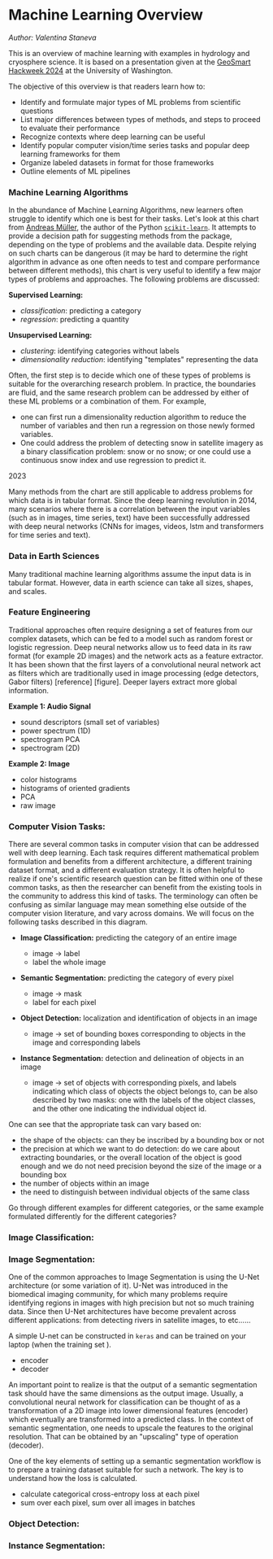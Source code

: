 # Machine Learning Overview

*Author: Valentina Staneva*

This is an overview of machine learning with examples in hydrology and cryosphere science. It is based on a presentation given at the [GeoSmart Hackweek 2024](https://geosmart.hackweek.io/) at the University of Washington. 

The objective of this overview is that readers learn how to:

* Identify and formulate major types of ML problems from scientific questions
* List major differences between types of methods, and steps to proceed to evaluate their performance
* Recognize contexts where deep learning can be useful
* Identify popular computer vision/time series tasks and popular deep learning frameworks for them
* Organize labeled datasets in format for those frameworks
* Outline elements of ML pipelines


### Machine Learning Algorithms

In the abundance of Machine Learning Algorithms, new learners often struggle to identify which one is best for their tasks. Let's look at this chart from [Andreas Müller](https://amueller.github.io/), the author of the Python [`scikit-learn`](https://scikit-learn.org/stable/). It attempts to provide a decision path for suggesting methods from the package, depending on the type of problems and the available data. Despite relying on such charts can be dangerous (it may be hard to determine the right algorithm in advance as one often needs to test and compare performance between different methods), this chart is very useful to identify a few major types of problems and approaches. The following problems are discussed:

**Supervised Learning:**

* *classification*: predicting a category 
* *regression*: predicting a quantity

**Unsupervised Learning:**

* *clustering*: identifying categories without labels
* *dimensionality reduction*: identifying "templates" representing the data

Often, the first step is to decide which one of these types of problems is suitable for the overarching research problem. In practice, the boundaries are fluid, and the same research problem can be addressed by either of these ML problems or a combination of them. For example,

* one can first run a dimensionality reduction algorithm to reduce the number of variables and then run a regression on those newly formed variables.
* One could address the problem of detecting snow in satellite imagery as a binary classification problem: snow or no snow; or one could use a continuous snow index and use regression to predict it.


2023 

Many methods from the chart are still applicable to address problems for which data is in tabular format. Since the deep learning revolution in 2014, many scenarios where there is a correlation between the input variables (such as in images, time series, text) have been successfully addressed with deep neural networks (CNNs for images, videos, lstm and transformers for time series and text).


### Data in Earth Sciences

Many traditional machine learning algorithms assume the input data is in tabular format. However, data in earth science can take all sizes, shapes, and scales. 

### Feature Engineering
Traditional approaches often require designing a set of features from our complex datasets, which can be fed to a model such as random forest or logistic regression. Deep neural networks allow us to feed data in its raw format (for example 2D images) and the network acts as a feature extractor. It has been shown that the first layers of a convolutional neural network act as filters which are traditionally used in image processing (edge detectors, Gabor filters) [reference] [figure]. Deeper layers extract more global information. 

**Example 1: Audio Signal**

* sound descriptors (small set of variables)
* power spectrum (1D)
* spectrogram PCA
* spectrogram (2D)


**Example 2: Image**

* color histograms
* histograms of oriented gradients
* PCA
* raw image




### Computer Vision Tasks:

There are several common tasks in computer vision that can be addressed well with deep learning. Each task requires different mathematical problem formulation and benefits from a different architecture, a different training dataset format, and a different evaluation strategy. It is often helpful to realize if one's scientific research question can be fitted within one of these common tasks, as then the researcher can benefit from the existing tools in the community to address this kind of tasks. The terminology can often be confusing as similar language may mean something else outside of the computer vision literature, and vary across domains. We will focus on the following tasks described in this diagram. 

* **Image Classification:** predicting the category of an entire image

	* image -> label	
	* label the whole image
* **Semantic Segmentation:** predicting the category of every pixel
	* image -> mask
	* label for each pixel	
* **Object Detection:** localization and identification of objects in an image
	* image -> set of bounding boxes corresponding to objects in the image and corresponding labels
* **Instance Segmentation:** detection and delineation of objects in an image
	* image -> set of objects with corresponding pixels, and labels indicating which class of objects the object belongs to, can be also described by two masks: one with the labels of the object classes, and the other one indicating the individual object id.


One can see that the appropriate task can vary based on:

* the shape of the objects: can they be inscribed by a bounding box or not 
* the precision at which we want to do detection: do we care about extracting boundaries, or the overall location of the object is good enough and we do not need precision beyond the size of the image or a bounding box
* the number of objects within an image
* the need to distinguish between individual objects of the same class


Go through different examples for different categories, or the same example formulated differently for the different categories?


### Image Classification:

### Image Segmentation:

One of the common approaches to Image Segmentation is using the U-Net architecture (or some variation of it). U-Net was introduced in the biomedical imaging community, for which many problems require identifying regions in images with high precision but not so much training data. Since then U-Net architectures have become prevalent across different applications: from detecting rivers in satellite images, to etc......

A simple U-net can be constructed in `keras` and can be trained on your laptop (when the training set ).

* encoder 
* decoder

An important point to realize is that the output of a semantic segmentation task should have the same dimensions as the output image. Usually, a convolutional neural network for classification can be thought of as a transformation of a 2D image into lower dimensional features (encoder) which eventually are transformed into a predicted class. In the context of semantic segmentation, one needs to upscale the features to the original resolution. That can be obtained by an "upscaling" type of operation (decoder). 

One of the key elements of setting up a semantic segmentation workflow is to prepare a training dataset suitable for such a network. The key is to understand how the loss is calculated. 

* calculate categorical cross-entropy loss at each pixel
* sum over each pixel, sum over all images in batches












### Object Detection:

### Instance Segmentation: 



















	







 




